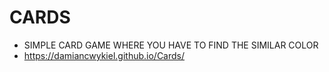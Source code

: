 # CARDS #
* SIMPLE CARD GAME WHERE YOU HAVE TO FIND THE SIMILAR COLOR
* https://damiancwykiel.github.io/Cards/
